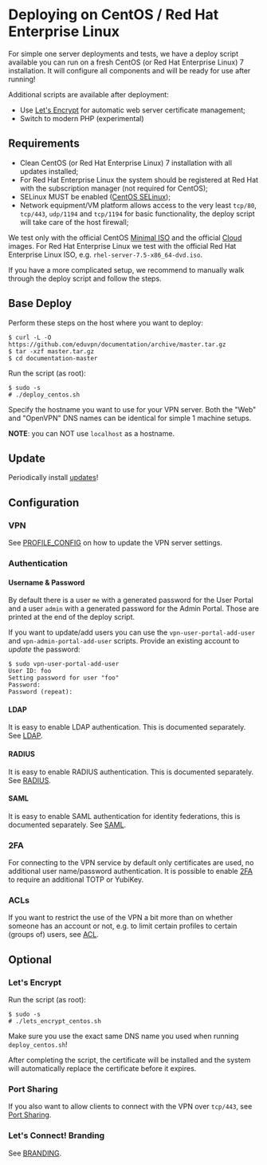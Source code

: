 # Deploying on CentOS / Red Hat Enterprise Linux

For simple one server deployments and tests, we have a deploy script available 
you can run on a fresh CentOS (or Red Hat Enterprise Linux) 7 installation. It 
will configure all components and will be ready for use after running!

Additional scripts are available after deployment:

* Use [Let's Encrypt](https://letsencrypt.org/) for automatic web server 
  certificate management;
* Switch to modern PHP (experimental)

## Requirements

* Clean CentOS (or Red Hat Enterprise Linux) 7 installation with all updates 
  installed;
* For Red Hat Enterprise Linux the system should be registered at Red Hat 
  with the subscription manager (not required for CentOS);
* SELinux MUST be enabled 
  ([CentOS SELinux](https://wiki.centos.org/HowTos/SELinux));
* Network equipment/VM platform allows access to the very least `tcp/80`, 
  `tcp/443`, `udp/1194` and `tcp/1194` for basic functionality, the deploy 
  script will take care of the host firewall;

We test only with the official CentOS 
[Minimal ISO](https://centos.org/download/) and the official 
[Cloud](https://wiki.centos.org/Download) images. For Red Hat Enterprise Linux
we test with the official Red Hat Enterprise Linux ISO, e.g. 
`rhel-server-7.5-x86_64-dvd.iso`.

If you have a more complicated setup, we recommend to manually walk through 
the deploy script and follow the steps.

## Base Deploy

Perform these steps on the host where you want to deploy:

    $ curl -L -O https://github.com/eduvpn/documentation/archive/master.tar.gz
    $ tar -xzf master.tar.gz
    $ cd documentation-master

Run the script (as root):

    $ sudo -s
    # ./deploy_centos.sh

Specify the hostname you want to use for your VPN server. Both the "Web" and 
"OpenVPN" DNS names can be identical for simple 1 machine setups.

**NOTE**: you can NOT use `localhost` as a hostname.

## Update

Periodically install [updates](update_system_centos.sh)!

## Configuration

### VPN

See [PROFILE_CONFIG](PROFILE_CONFIG.md) on how to update the VPN server 
settings.

### Authentication 

#### Username & Password

By default there is a user `me` with a generated password for the User Portal
and a user `admin` with a generated password for the Admin Portal. Those are
printed at the end of the deploy script.

If you want to update/add users you can use the `vpn-user-portal-add-user` and
`vpn-admin-portal-add-user` scripts. Provide an existing account to _update_ 
the password:

    $ sudo vpn-user-portal-add-user
    User ID: foo
    Setting password for user "foo"
    Password: 
    Password (repeat): 

#### LDAP

It is easy to enable LDAP authentication. This is documented separately. See
[LDAP](LDAP.md).

#### RADIUS

It is easy to enable RADIUS authentication. This is documented separately. See
[RADIUS](RADIUS.md).

#### SAML

It is easy to enable SAML authentication for identity federations, this is 
documented separately. See [SAML](SAML.md).

### 2FA

For connecting to the VPN service by default only certificates are used, no 
additional user name/password authentication. It is possible to enable 
[2FA](2FA.md) to require an additional TOTP or YubiKey.

### ACLs

If you want to restrict the use of the VPN a bit more than on whether someone
has an account or not, e.g. to limit certain profiles to certain (groups of)
users, see [ACL](ACL.md).

## Optional

### Let's Encrypt

Run the script (as root):

    $ sudo -s
    # ./lets_encrypt_centos.sh

Make sure you use the exact same DNS name you used when running 
`deploy_centos.sh`! 

After completing the script, the certificate will be installed and the system 
will automatically replace the certificate before it expires.

### Port Sharing

If you also want to allow clients to connect with the VPN over `tcp/443`, see 
[Port Sharing](PORT_SHARING.md).

### Let's Connect! Branding

See [BRANDING](BRANDING.md).

